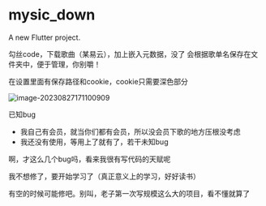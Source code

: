 # mysic_down

A new Flutter project.

勾丝code，下载歌曲（某易云），加上嵌入元数据，没了
会根据歌单名保存在文件夹中，便于管理，你别嚼！

在设置里面有保存路径和cookie，cookie只需要深色部分

![image-20230827171100909](https://s1.imagehub.cc/images/2023/08/27/image-20230827171050755.png)

已知bug

- 我自己有会员，就当你们都有会员，所以没会员下歌的地方压根没考虑
- 我还没有使用，等用上了就有了，若干未知bug

啊，才这么几个bug吗，看来我很有写代码的天赋呢

我不想修了，要开始学习了（真正意义上的学习，好好读书）

有空的时候可能修吧。别叫，老子第一次写规模这么大的项目，看不懂就算了
